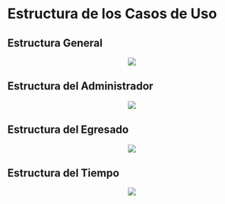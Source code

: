 # Estructura de los Casos de Uso

## Estructura General

<div align="center">
  <image src= "./Estructura.svg">
</div>

## Estructura del Administrador

<div align="center">
  <image src= "./Administrador/Estructura.svg">
</div>

## Estructura del Egresado

<div align="center">
  <image src= "./Egresado/Estructura.svg">
</div>

## Estructura del Tiempo

<div align="center">
  <image src= "./Tiempo/Estructura.svg">
</div>